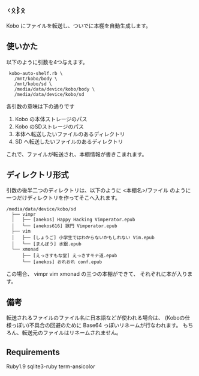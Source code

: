 ## ᚲᛟᛒᛟ

Kobo にファイルを転送し、ついでに本棚を自動生成します。


## 使いかた

以下のように引数を4つ与えます。

     kobo-auto-shelf.rb \
       /mnt/kobo/body \
       /mnt/kobo/sd \
       /media/data/device/kobo/body \
       /media/data/device/kobo/sd

各引数の意味は下の通りです

1. Kobo の本体ストレージのパス
2. Kobo のSDストレージのパス
3. 本体へ転送したいファイルのあるディレクトリ
4. SD へ転送したいファイルのあるディレクトリ


これで、ファイルが転送され、本棚情報が書きこまれます。


## ディレクトリ形式

引数の後半二つのディレクトリは、以下のように
<本棚名>/ファイル のように一つだけディレクトリを作ってそこへ入れます。


    /media/data/device/kobo/sd
      ├── vimpr
      │   ├── [anekos] Happy Hacking Vimperator.epub
      │   └── [anekos616] 獄門 Vimperator.epub
      ├── vim
      │   ├── [しょうご] 小学生ではわからないかもしれない Vim.epub
      │   └── [まんぼう] 水銀.epub
      └── xmonad
          ├── [えっきすもな堂] えっきすモナ道.epub
          └── [anekos] おれおれ conf.epub

この場合、 vimpr vim xmonad の三つの本棚ができて、
それぞれに本が入ります。

## 備考

転送されるファイルのファイル名に日本語などが使われる場合は、
(Koboの仕様っぽい)不具合の回避のために Base64 っぽいリネームが行なわれます。
もちろん、転送元のファイルはリネームされません。

## Requirements

Ruby1.9
sqlite3-ruby
term-ansicolor
